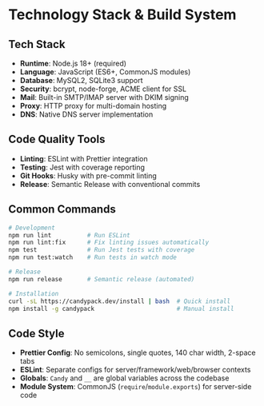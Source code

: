 # Technology Stack & Build System

## Tech Stack

- **Runtime**: Node.js 18+ (required)
- **Language**: JavaScript (ES6+, CommonJS modules)
- **Database**: MySQL2, SQLite3 support
- **Security**: bcrypt, node-forge, ACME client for SSL
- **Mail**: Built-in SMTP/IMAP server with DKIM signing
- **Proxy**: HTTP proxy for multi-domain hosting
- **DNS**: Native DNS server implementation

## Code Quality Tools

- **Linting**: ESLint with Prettier integration
- **Testing**: Jest with coverage reporting
- **Git Hooks**: Husky with pre-commit linting
- **Release**: Semantic Release with conventional commits

## Common Commands

```bash
# Development
npm run lint          # Run ESLint
npm run lint:fix      # Fix linting issues automatically
npm test              # Run Jest tests with coverage
npm run test:watch    # Run tests in watch mode

# Release
npm run release       # Semantic release (automated)

# Installation
curl -sL https://candypack.dev/install | bash  # Quick install
npm install -g candypack                       # Manual install
```

## Code Style

- **Prettier Config**: No semicolons, single quotes, 140 char width, 2-space tabs
- **ESLint**: Separate configs for server/framework/web/browser contexts
- **Globals**: `Candy` and `__` are global variables across the codebase
- **Module System**: CommonJS (`require`/`module.exports`) for server-side code
